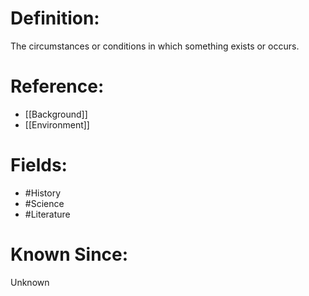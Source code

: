 

# Definition:
The circumstances or conditions in which something exists or occurs.

# Reference:
- [[Background]]
- [[Environment]]

# Fields: 
- #History
- #Science
- #Literature

# Known Since:
Unknown

